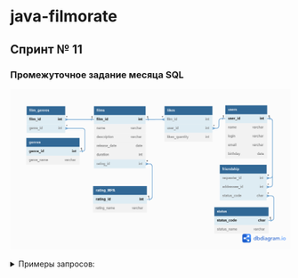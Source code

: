 # java-filmorate
## Спринт № 11
### Промежуточное задание месяца SQL
![filmorate_db](src/main/assets/images/filmorate_db.png)

<details><summary>Примеры запросов:</summary>    
  
1. _Получение списка всех пользователей:_  
SELECT *  
FROM users  
2. _Получение пользователя по id = 1:_  
SELECT *  
FROM users  
WHERE user_id=1  
3. _Получение списка всех фильмов:_  
SELECT *  
FROM films  
4. _Получение фильма по id =1:_  
SELECT *  
FROM films  
WHERE film_id=1
5. _Вывести название фильмов у которых жанр = "Ужасы"_  
SELECT f.name,  
       g.genre_name  
FROM films AS f  
LEFT JOIN film_genres AS fg ON fg.film_id = f.film_id  
LEFT JOIN genres AS g on fg.genre_id = g.genre_id  
WHERE genre_name = 'Ужасы'  
  
  </details>
